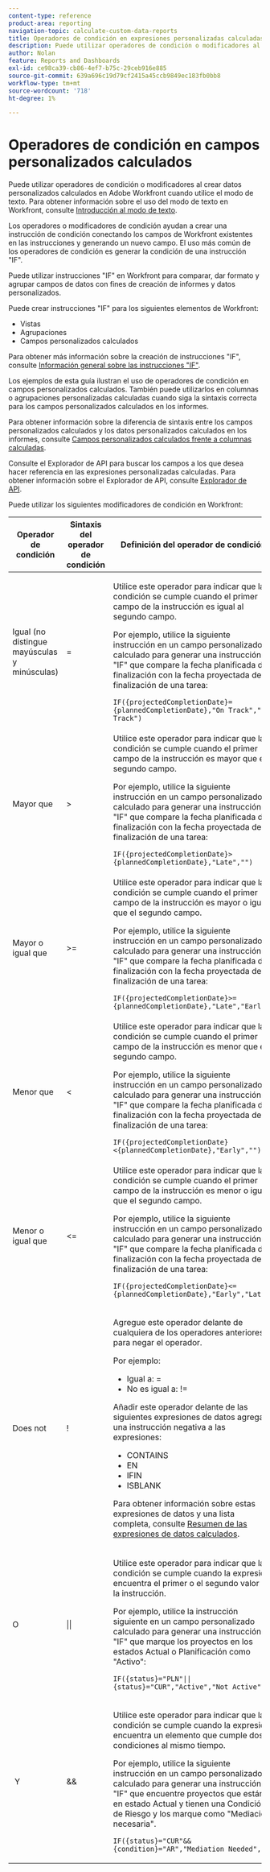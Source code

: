 ```yaml
---
content-type: reference
product-area: reporting
navigation-topic: calculate-custom-data-reports
title: Operadores de condición en expresiones personalizadas calculadas
description: Puede utilizar operadores de condición o modificadores al crear datos personalizados calculados en Adobe Workfront cuando utilice el modo de texto.
author: Nolan
feature: Reports and Dashboards
exl-id: ce98ca39-cb86-4ef7-b75c-29ceb916e885
source-git-commit: 639a696c19d79cf2415a45ccb9849ec183fb0bb8
workflow-type: tm+mt
source-wordcount: '718'
ht-degree: 1%

---
```


# Operadores de condición en campos personalizados calculados

<!-- Audited: 2/2024 -->

Puede utilizar operadores de condición o modificadores al crear datos personalizados calculados en Adobe Workfront cuando utilice el modo de texto. Para obtener información sobre el uso del modo de texto en Workfront, consulte [Introducción al modo de texto](../../../reports-and-dashboards/reports/text-mode/understand-text-mode.md).

Los operadores o modificadores de condición ayudan a crear una instrucción de condición conectando los campos de Workfront existentes en las instrucciones y generando un nuevo campo. El uso más común de los operadores de condición es generar la condición de una instrucción &quot;IF&quot;.

Puede utilizar instrucciones &quot;IF&quot; en Workfront para comparar, dar formato y agrupar campos de datos con fines de creación de informes y datos personalizados.

Puede crear instrucciones &quot;IF&quot; para los siguientes elementos de Workfront:

* Vistas
* Agrupaciones
* Campos personalizados calculados

Para obtener más información sobre la creación de instrucciones &quot;IF&quot;, consulte [Información general sobre las instrucciones &quot;IF&quot;](../../../reports-and-dashboards/reports/calc-cstm-data-reports/if-statements-overview.md).

Los ejemplos de esta guía ilustran el uso de operadores de condición en campos personalizados calculados. También puede utilizarlos en columnas o agrupaciones personalizadas calculadas cuando siga la sintaxis correcta para los campos personalizados calculados en los informes.

Para obtener información sobre la diferencia de sintaxis entre los campos personalizados calculados y los datos personalizados calculados en los informes, consulte [Campos personalizados calculados frente a columnas calculadas](../../../reports-and-dashboards/reports/calc-cstm-data-reports/calculated-custom-fields-calculated-columns.md).

Consulte el Explorador de API para buscar los campos a los que desea hacer referencia en las expresiones personalizadas calculadas. Para obtener información sobre el Explorador de API, consulte [Explorador de API](../../../wf-api/general/api-explorer.md).

Puede utilizar los siguientes modificadores de condición en Workfront:

<table style="table-layout:auto"> 
 <col> 
 <col> 
 <col> 
 <thead> 
  <tr> 
   <th>Operador de condición</th> 
   <th>Sintaxis del operador de condición</th> 
   <th>Definición del operador de condición</th> 
  </tr> 
 </thead> 
 <tbody> 
  <tr> 
   <td>Igual (no distingue mayúsculas y minúsculas)</td> 
   <td>= </td> 
   <td> <p>Utilice este operador para indicar que la condición se cumple cuando el primer campo de la instrucción es igual al segundo campo.</p> <p>Por ejemplo, utilice la siguiente instrucción en un campo personalizado calculado para generar una instrucción "IF" que compare la fecha planificada de finalización con la fecha proyectada de finalización de una tarea: </p><p><code>IF({projectedCompletionDate}={plannedCompletionDate},"On Track","Off Track")</code></p> </td> 
  </tr> 
  <tr> 
   <td>Mayor que </td> 
   <td>&gt; </td> 
   <td>Utilice este operador para indicar que la condición se cumple cuando el primer campo de la instrucción es mayor que el segundo campo. <p>Por ejemplo, utilice la siguiente instrucción en un campo personalizado calculado para generar una instrucción "IF" que compare la fecha planificada de finalización con la fecha proyectada de finalización de una tarea: </p><p><code>IF({projectedCompletionDate}&gt;{plannedCompletionDate},"Late","")</code></p></td> 
  </tr> 
  <tr> 
   <td>Mayor o igual que </td> 
   <td>&gt;= </td> 
   <td>Utilice este operador para indicar que la condición se cumple cuando el primer campo de la instrucción es mayor o igual que el segundo campo. <p>Por ejemplo, utilice la siguiente instrucción en un campo personalizado calculado para generar una instrucción "IF" que compare la fecha planificada de finalización con la fecha proyectada de finalización de una tarea: </p><p><code>IF({projectedCompletionDate}&gt;={plannedCompletionDate},"Late","Early")</code></p></td> 
  </tr> 
  <tr> 
   <td>Menor que </td> 
   <td>&lt; </td> 
   <td>Utilice este operador para indicar que la condición se cumple cuando el primer campo de la instrucción es menor que el segundo campo. <p>Por ejemplo, utilice la siguiente instrucción en un campo personalizado calculado para generar una instrucción "IF" que compare la fecha planificada de finalización con la fecha proyectada de finalización de una tarea: </p><p><code>IF({projectedCompletionDate}&lt;{plannedCompletionDate},"Early","")</code></p></td> 
  </tr> 
  <tr> 
   <td>Menor o igual que </td> 
   <td>&lt;= </td> 
   <td>Utilice este operador para indicar que la condición se cumple cuando el primer campo de la instrucción es menor o igual que el segundo campo. <p>Por ejemplo, utilice la siguiente instrucción en un campo personalizado calculado para generar una instrucción "IF" que compare la fecha planificada de finalización con la fecha proyectada de finalización de una tarea: </p><p><code>IF({projectedCompletionDate}&lt;={plannedCompletionDate},"Early","Late")</code></p></td> 
  </tr> 
  <tr> 
   <td>Does not </td> 
   <td>! </td> 
   <td> <p>Agregue este operador delante de cualquiera de los operadores anteriores para negar el operador. </p> <p>Por ejemplo: </p> 
    <ul> 
     <li>Igual a: = </li> 
     <li>No es igual a: != </li> 
    </ul> <p>Añadir este operador delante de las siguientes expresiones de datos agrega una instrucción negativa a las expresiones: </p> 
    <ul> 
     <li>CONTAINS </li> 
     <li>EN </li> 
     <li>IFIN </li> 
     <li>ISBLANK </li> 
    </ul> <p>Para obtener información sobre estas expresiones de datos y una lista completa, consulte <a href="../../../reports-and-dashboards/reports/calc-cstm-data-reports/calculated-data-expressions.md" class="MCXref xref">Resumen de las expresiones de datos calculados</a>. </p> </td> 
  </tr> 
  <tr> 
   <td>O </td> 
   <td>|| </td> 
   <td> <p>Utilice este operador para indicar que la condición se cumple cuando la expresión encuentra el primer o el segundo valor de la instrucción. </p> <p>Por ejemplo, utilice la instrucción siguiente en un campo personalizado calculado para generar una instrucción "IF" que marque los proyectos en los estados Actual o Planificación como "Activo": </p><p><code>IF({status}="PLN"||{status}="CUR","Active","Not Active")</code></p> </td> 
  </tr> 
  <tr> 
   <td> Y </td> 
   <td>&amp;&amp; </td> 
   <td> <p>Utilice este operador para indicar que la condición se cumple cuando la expresión encuentra un elemento que cumple dos condiciones al mismo tiempo. </p> <p>Por ejemplo, utilice la siguiente instrucción en un campo personalizado calculado para generar una instrucción "IF" que encuentre proyectos que están en estado Actual y tienen una Condición de Riesgo y los marque como "Mediación necesaria". </p><p><code>IF({status}="CUR"&&{condition}="AR","Mediation Needed","")</code></p> </td> 
  </tr> 
 </tbody> 
</table>